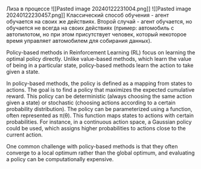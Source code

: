 Лиза в процессе
![[Pasted image 20240122231004.png]]
![[Pasted image 20240122230457.png]]
Классический способ обучения - агент обучается на своих же действиях.
Второй случай - агент обучается, но обучается не всегда на своих действиях (пример: автомобиль с автопилотом, но при этом присутствует человек, который некоторое время управляет автомобилем для собирания данных).

Policy-based methods in Reinforcement Learning (RL) focus on learning the optimal policy directly. Unlike value-based methods, which learn the value of being in a particular state, policy-based methods learn the action to take given a state.

In policy-based methods, the policy is defined as a mapping from states to actions. The goal is to find a policy that maximizes the expected cumulative reward. This policy can be deterministic (always choosing the same action given a state) or stochastic (choosing actions according to a certain probability distribution).
The policy can be parameterized using a function, often represented as π(θ). This function maps states to actions with certain probabilities. For instance, in a continuous action space, a Gaussian policy could be used, which assigns higher probabilities to actions close to the current action.

One common challenge with policy-based methods is that they often converge to a local optimum rather than the global optimum, and evaluating a policy can be computationally expensive.